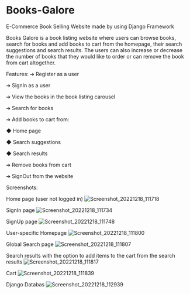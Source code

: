 # Books-Galore
E-Commerce Book Selling Website made by using Django Framework


Books Galore is a book listing website where users can browse books, search
for books and add books to cart from the homepage, their search suggestions
and search results. The users can also increase or decrease the number of
books that they would like to order or can remove the book from cart
altogether.

Features:
➔ Register as a user

➔ SignIn as a user

➔ View the books in the book listing carousel

➔ Search for books

➔ Add books to cart from:

  ◆ Home page

  ◆ Search suggestions

  ◆ Search results

➔ Remove books from cart

➔ SignOut from the website


Screenshots:

Home page (user not logged in)
![Screenshot_20221218_111718](https://user-images.githubusercontent.com/67423930/208312150-0ad1e5ef-d91f-4574-898f-60fb7b4ac72c.png)


SignIn page
![Screenshot_20221218_111734](https://user-images.githubusercontent.com/67423930/208312152-5124e715-f257-4754-bd47-fec8987cae82.png)


SignUp page
![Screenshot_20221218_111748](https://user-images.githubusercontent.com/67423930/208312157-3170924b-1f35-40df-a5f2-b85e912c73c3.png)


User-specific Homepage
![Screenshot_20221218_111800](https://user-images.githubusercontent.com/67423930/208312175-d13944e3-825a-43d0-a7ec-41ef53768f2b.png)


Global Search page
![Screenshot_20221218_111807](https://user-images.githubusercontent.com/67423930/208312176-a3034fd5-72dd-4961-b859-f828bde5f1bc.png)


Search results with the option to add items to the cart from the search results
![Screenshot_20221218_111817](https://user-images.githubusercontent.com/67423930/208312188-80d32b25-3383-441a-9801-5728af4b26be.png)


Cart
![Screenshot_20221218_111839](https://user-images.githubusercontent.com/67423930/208312193-f0da8ac4-8289-4062-a407-a3c66e4044d7.png)


Django Databas
![Screenshot_20221218_112939](https://user-images.githubusercontent.com/67423930/208312229-5ec93fec-cf4b-48ac-a20a-6014b2ca9c51.png)
